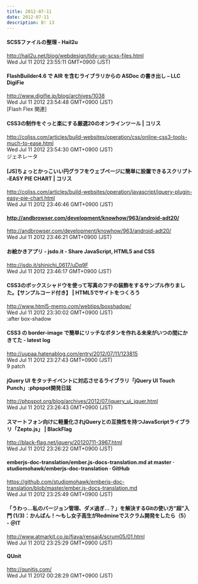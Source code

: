 ```yaml
---
title: 2012-07-11
date: 2012-07-11
description: B! 13
---
```


#### SCSSファイルの整理 - Hail2u
http://hail2u.net/blog/webdesign/tidy-up-scss-files.html<br>
Wed Jul 11 2012 23:55:11 GMT+0900 (JST)<br>


#### FlashBuilder4.6 で AIR を含むライブラリからの ASDoc の書き出し – LLC DigiFie
http://www.digifie.jp/blog/archives/1038<br>
Wed Jul 11 2012 23:54:48 GMT+0900 (JST)<br>
[Flash Flex 関連]


####   CSS3の制作をぐっと楽にする厳選20のオンラインツール | コリス
http://coliss.com/articles/build-websites/operation/css/online-css3-tools-much-to-ease.html<br>
Wed Jul 11 2012 23:54:30 GMT+0900 (JST)<br>
ジェネレータ


####   [JS]ちょっとかっこいい円グラフをウェブページに簡単に設置できるスクリプト -EASY PIE CHART | コリス
http://coliss.com/articles/build-websites/operation/javascript/jquery-plugin-easy-pie-chart.html<br>
Wed Jul 11 2012 23:46:46 GMT+0900 (JST)<br>


#### http://andbrowser.com/development/knowhow/963/android-adt20/
http://andbrowser.com/development/knowhow/963/android-adt20/<br>
Wed Jul 11 2012 23:46:21 GMT+0900 (JST)<br>


#### お絵かきアプリ - jsdo.it - Share JavaScript, HTML5 and CSS
http://jsdo.it/shinichi_0617/uDq9F<br>
Wed Jul 11 2012 23:46:17 GMT+0900 (JST)<br>


#### CSS3のボックスシャドウを使って写真のフチの装飾をするサンプル作りました。【サンプルコード付き】 | HTML5でサイトをつくろう
http://www.html5-memo.com/webtips/boxshadow/<br>
Wed Jul 11 2012 23:30:02 GMT+0900 (JST)<br>
:after box-shadow


#### CSS3 の border-image で簡単にリッチなボタンを作れる未来がいつの間にかきてた - latest log
http://uupaa.hatenablog.com/entry/2012/07/11/123815<br>
Wed Jul 11 2012 23:27:43 GMT+0900 (JST)<br>
9 patch


#### jQuery UI をタッチイベントに対応させるライブラリ「jQuery UI Touch Punch」:phpspot開発日誌
http://phpspot.org/blog/archives/2012/07/jquery_ui_jquer.html<br>
Wed Jul 11 2012 23:26:43 GMT+0900 (JST)<br>


#### スマートフォン向けに軽量化されjQueryとの互換性を持つJavaScriptライブラリ「Zepto.js」 | BlackFlag
http://black-flag.net/jquery/20120711-3967.html<br>
Wed Jul 11 2012 23:26:22 GMT+0900 (JST)<br>


#### emberjs-doc-translation/ember.js-docs-translation.md at master · studiomohawk/emberjs-doc-translation · GitHub
https://github.com/studiomohawk/emberjs-doc-translation/blob/master/ember.js-docs-translation.md<br>
Wed Jul 11 2012 23:25:49 GMT+0900 (JST)<br>


####  「うわっ…私のバージョン管理、ダメ過ぎ…？」を解決するGitの使い方“超”入門 (1/3)：かんばん！～もし女子高生がRedmineでスクラム開発をしたら（5） - ＠IT
http://www.atmarkit.co.jp/fjava/rensai4/scrum05/01.html<br>
Wed Jul 11 2012 23:25:29 GMT+0900 (JST)<br>


#### QUnit
http://qunitjs.com/<br>
Wed Jul 11 2012 00:28:29 GMT+0900 (JST)<br>


